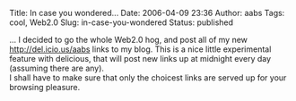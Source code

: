 Title: In case you wondered...
Date: 2006-04-09 23:36
Author: aabs
Tags: cool, Web2.0
Slug: in-case-you-wondered
Status: published

... I decided to go the whole Web2.0 hog, and post all of my new http://del.icio.us/aabs links to my blog. This is a nice little experimental feature with delicious, that will post new links up at midnight every day (assuming there are any).  
I shall have to make sure that only the choicest links are served up for your browsing pleasure.
